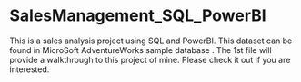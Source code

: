 # SalesManagement_SQL_PowerBI
This is a sales analysis project using SQL and PowerBI. This dataset can be found in MicroSoft AdventureWorks sample database .
The 1st file will provide a walkthrough to this project of mine. Please check it out if you are interested.
